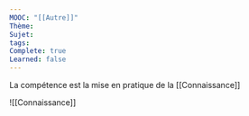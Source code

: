 ```yaml
---
MOOC: "[[Autre]]"
Thème: 
Sujet: 
tags: 
Complete: true
Learned: false
---
```


La compétence est la mise en pratique de la [[Connaissance]]

![[Connaissance]]

